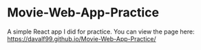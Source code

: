 # Movie-Web-App-Practice
A simple React app I did for practice.
You can view the page here: https://davalf99.github.io/Movie-Web-App-Practice/
